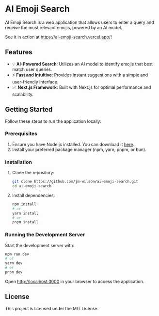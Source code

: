 # AI Emoji Search

AI Emoji Search is a web application that allows users to enter a query and receive the most relevant emojis, powered by an AI model.

See it in action at https://ai-emoji-search.vercel.app/!

## Features

 - 💡 **AI-Powered Search**: Utilizes an AI model to identify emojis that best match user queries.
 - ⚡ **Fast and Intuitive**: Provides instant suggestions with a simple and user-friendly interface.
 - 📈 **Next.js Framework**: Built with Next.js for optimal performance and scalability.

## Getting Started

Follow these steps to run the application locally:

### Prerequisites

1. Ensure you have Node.js installed. You can download it [here](https://nodejs.org).
2. Install your preferred package manager (npm, yarn, pnpm, or bun).

### Installation

1. Clone the repository:
   ```bash
   git clone https://github.com/jm-wilson/ai-emoji-search.git
   cd ai-emoji-search
   ```

2. Install dependencies:
   ```bash
   npm install
   # or
   yarn install
   # or
   pnpm install
   ```

### Running the Development Server

Start the development server with:
```bash
npm run dev
# or
yarn dev
# or
pnpm dev
```

Open [http://localhost:3000](http://localhost:3000) in your browser to access the application.

## License

This project is licensed under the MIT License.
